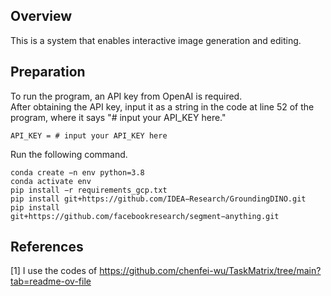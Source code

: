 ## Overview
This is a system that enables interactive image generation and editing.

## Preparation
To run the program, an API key from OpenAI is required.<br>
After obtaining the API key, input it as a string in the code at line 52 of the program, where it says "# input your API_KEY here."
```
API_KEY = # input your API_KEY here
```
Run the following command.
```
conda create −n env python=3.8
conda activate env
pip install −r requirements_gcp.txt
pip install git+https://github.com/IDEA−Research/GroundingDINO.git
pip install git+https://github.com/facebookresearch/segment−anything.git
```

## References
[1] I use the codes of https://github.com/chenfei-wu/TaskMatrix/tree/main?tab=readme-ov-file
